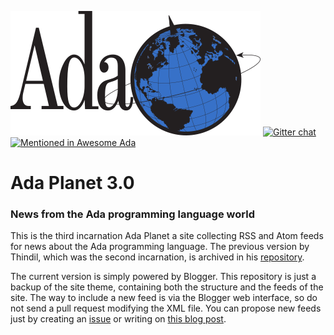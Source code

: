 [![Ada Planet v3 logo](adawrld-black-blue.png)](https://ada-planet.blogspot.com/)
[![Gitter chat](https://badges.gitter.im/gitterHQ/gitter.png)](https://gitter.im/ada-lang/Lobby)
[![Mentioned in Awesome Ada](https://awesome.re/mentioned-badge.svg)](https://github.com/ohenley/awesome-ada)

# Ada Planet 3.0
### News from the Ada programming language world
This is the third incarnation Ada Planet a site collecting RSS and Atom feeds for news about the Ada programming language.
The previous version by Thindil, which was the second incarnation, is archived in his [repository](https://github.com/thindil/adaplanet).

The current version is simply powered by Blogger. This repository is just a backup of the site theme, containing both the structure and the feeds of the site.
The way to include a new feed is via the Blogger web interface, so do not send a pull request modifying the XML file. You can propose new feeds just by creating
an [issue](https://github.com/mgrojo/ada-planet/issues) or writing on [this blog post](https://ada-planet.blogspot.com/2024/03/welcome.html#comment-form).
